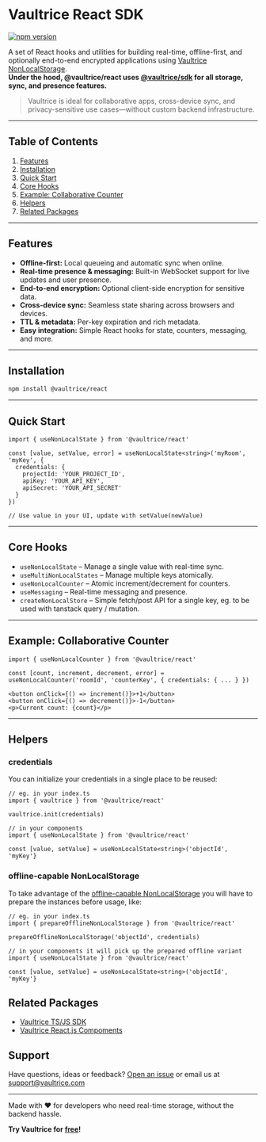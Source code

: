 # Vaultrice React SDK

<!-- [![Tests](https://github.com/vaultrice/react/workflows/node/badge.svg)](https://github.com/vaultrice/react/actions?query=workflow%3Anode) -->
[![npm version](https://img.shields.io/npm/v/@vaultrice/react.svg?style=flat-square)](https://www.npmjs.com/package/@vaultrice/react)

A set of React hooks and utilities for building real-time, offline-first, and optionally end-to-end encrypted applications using [Vaultrice NonLocalStorage](https://www.npmjs.com/package/@vaultrice/sdk).  
**Under the hood, @vaultrice/react uses [@vaultrice/sdk](https://www.npmjs.com/package/@vaultrice/sdk) for all storage, sync, and presence features.**

> Vaultrice is ideal for collaborative apps, cross-device sync, and privacy-sensitive use cases—without custom backend infrastructure.

---

## Table of Contents

1. [Features](#features)
2. [Installation](#installation)
3. [Quick Start](#quick-start)
4. [Core Hooks](#core-hooks)
5. [Example: Collaborative Counter](#example-collaborative-counter)
6. [Helpers](#helpers)
7. [Related Packages](#related-packages)

---

## Features

- **Offline-first:** Local queueing and automatic sync when online.
- **Real-time presence & messaging:** Built-in WebSocket support for live updates and user presence.
- **End-to-end encryption:** Optional client-side encryption for sensitive data.
- **Cross-device sync:** Seamless state sharing across browsers and devices.
- **TTL & metadata:** Per-key expiration and rich metadata.
- **Easy integration:** Simple React hooks for state, counters, messaging, and more.

---

## Installation

```bash
npm install @vaultrice/react
```

---

## Quick Start

```tsx
import { useNonLocalState } from '@vaultrice/react'

const [value, setValue, error] = useNonLocalState<string>('myRoom', 'myKey', {
  credentials: {
    projectId: 'YOUR_PROJECT_ID',
    apiKey: 'YOUR_API_KEY',
    apiSecret: 'YOUR_API_SECRET'
  }
})

// Use value in your UI, update with setValue(newValue)
```

---

## Core Hooks

- `useNonLocalState` – Manage a single value with real-time sync.
- `useMultiNonLocalStates` – Manage multiple keys atomically.
- `useNonLocalCounter` – Atomic increment/decrement for counters.
- `useMessaging` – Real-time messaging and presence.
- `createNonLocalStore` – Simple fetch/post API for a single key, eg. to be used with tanstack query / mutation.

---

## Example: Collaborative Counter

```tsx
import { useNonLocalCounter } from '@vaultrice/react'

const [count, increment, decrement, error] = useNonLocalCounter('roomId', 'counterKey', { credentials: { ... } })

<button onClick={() => increment()}>+1</button>
<button onClick={() => decrement()}>-1</button>
<p>Current count: {count}</p>
```

---

## Helpers


### credentials

You can initialize your credentials in a single place to be reused:

```tsx
// eg. in your index.ts
import { vaultrice } from '@vaultrice/react'

vaultrice.init(credentials)

// in your components
import { useNonLocalState } from '@vaultrice/react'

const [value, setValue] = useNonLocalState<string>('objectId', 'myKey'}

```

### offline-capable NonLocalStorage

To take advantage of the [offline-capable NonLocalStorage](https://vaultrice.github.io/sdk/functions/createOfflineNonLocalStorage.html) you will have to prepare the instances before usage, like:
```tsx
// eg. in your index.ts
import { prepareOfflineNonLocalStorage } from '@vaultrice/react'

prepareOfflineNonLocalStorage('objectId', credentials)

// in your components it will pick up the prepared offline variant
import { useNonLocalState } from '@vaultrice/react'

const [value, setValue] = useNonLocalState<string>('objectId', 'myKey'}

```

## Related Packages

  - [Vaultrice TS/JS SDK](https://github.com/vaultrice/sdk)
  - [Vaultrice React.js Compoments](https://github.com/vaultrice/react-components)


## Support

Have questions, ideas or feedback? [Open an issue](https://github.com/vaultrice/react) or email us at [support@vaultrice.com](mailto:support@vaultrice.com)

---

Made with ❤️ for developers who need real-time storage, without the backend hassle.

**Try Vaultrice for [free](https://www.vaultrice.app/register)!**
